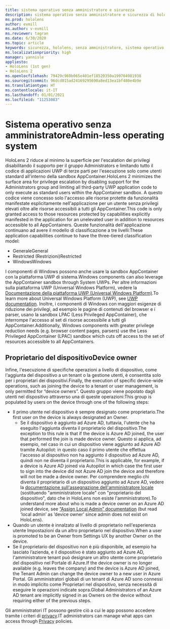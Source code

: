 ```yaml
---
title: sistema operativo senza amministratore e sicurezza
description: sistema operativo senza amministratore e sicurezza di hololens
ms.prod: hololens
author: evmill
ms.author: v-evmill
ms.reviewer: tagran
ms.date: 6/30/2020
ms.topic: article
keywords: sicurezza, hololens, senza amministratore, sistema operativo, sistema operativo senza amministratore, OS amministratore, OS senza amministratore, hololens 2, sicurezza hololens2,
ms.localizationpriority: high
manager: yannisle
appliesto:
- HoloLens (1st gen)
- HoloLens 2
ms.openlocfilehash: 79429c960b065e401ef18520350a199704981938
ms.sourcegitcommit: 96dcd015ad24169295690a8ed13ea1bf480e4b9e
ms.translationtype: HT
ms.contentlocale: it-IT
ms.lasthandoff: 01/01/2021
ms.locfileid: "11253083"
---
```

# <span data-ttu-id="a4bec-104">Sistema operativo senza amministratore</span><span class="sxs-lookup"><span data-stu-id="a4bec-104">Admin-less operating system</span></span>

<span data-ttu-id="a4bec-105">HoloLens 2 riduce al minimo la superficie per l'escalation dei privilegi disabilitando il supporto per il gruppo Administrators e limitando tutto il codice di applicazioni UWP di terze parti per l'esecuzione solo come utenti standard all'interno della sandbox AppContainer.</span><span class="sxs-lookup"><span data-stu-id="a4bec-105">HoloLens 2 minimizes the surface area for privilege escalation by disabling support for the Administrators group and limiting all third-party UWP application code to only execute as standard users within the AppContainer sandbox.</span></span> <span data-ttu-id="a4bec-106">A questo codice viene concesso solo l'accesso alle risorse protette da funzionalità manifestate esplicitamente nell'applicazione per un utente senza privilegi elevati oltre alle risorse accessibili a tutti gli AppContainer.</span><span class="sxs-lookup"><span data-stu-id="a4bec-106">This code is only granted access to those resources protected by capabilities explicitly manifested in the application for an unelevated user in addition to resources accessible to all AppContainers.</span></span>
<span data-ttu-id="a4bec-107">Queste funzionalità dell'applicazione continuano ad avere il modello di classificazione a tre livelli:</span><span class="sxs-lookup"><span data-stu-id="a4bec-107">These application capabilities continue to have the three-tiered classification model:</span></span>
  * <span data-ttu-id="a4bec-108">Generale</span><span class="sxs-lookup"><span data-stu-id="a4bec-108">General</span></span>
  * <span data-ttu-id="a4bec-109">Restricted (Restrizioni)</span><span class="sxs-lookup"><span data-stu-id="a4bec-109">Restricted</span></span>
  * <span data-ttu-id="a4bec-110">Windows</span><span class="sxs-lookup"><span data-stu-id="a4bec-110">Windows</span></span>

<span data-ttu-id="a4bec-111">I componenti di Windows possono anche usare la sandbox AppContainer con la piattaforma UWP di sistema.</span><span class="sxs-lookup"><span data-stu-id="a4bec-111">Windows components can also leverage the AppContainer sandbox through System UWPs.</span></span> <span data-ttu-id="a4bec-112">Per altre informazioni sulla piattaforma UWP (Universal Windows Platform), vedere la [Documentazione della piattaforma UWP (Universal Windows Platform)](https://docs.microsoft.com/windows/uwp/).</span><span class="sxs-lookup"><span data-stu-id="a4bec-112">To learn more about Universal Windows Platform (UWP), see [UWP documentation](https://docs.microsoft.com/windows/uwp/).</span></span> <span data-ttu-id="a4bec-113">Inoltre, i componenti di Windows con maggiori esigenze di riduzione dei privilegi, ad esempio le pagine di contenuti del browser e i parser, usano la sandbox LPAC (Less Privileged AppContainer), che interrompe l'accesso al set di risorse accessibile a tutti gli AppContainer.</span><span class="sxs-lookup"><span data-stu-id="a4bec-113">Additionally, Windows components with greater privilege reduction needs (e.g. browser content pages, parsers) use the Less Privileged AppContainer (LPAC) sandbox which cuts off access to the set of resources accessible to all AppContainers.</span></span>

## <span data-ttu-id="a4bec-114">Proprietario del dispositivo</span><span class="sxs-lookup"><span data-stu-id="a4bec-114">Device owner</span></span>

<span data-ttu-id="a4bec-115">Infine, l'esecuzione di specifiche operazioni a livello di dispositivo, come l'aggiunta del dispositivo a un tenant o la gestione utenti, è consentita solo per i proprietari dei dispositivi.</span><span class="sxs-lookup"><span data-stu-id="a4bec-115">Finally, the execution of specific device-wide operations, such as joining the device to a tenant or user management, is only permitted for “device owners”.</span></span> <span data-ttu-id="a4bec-116">Questo gruppo viene popolato dagli utenti nel dispositivo attraverso una di queste operazioni:</span><span class="sxs-lookup"><span data-stu-id="a4bec-116">This group is populated by users on the device through one of the following steps:</span></span>
  * <span data-ttu-id="a4bec-117">Il primo utente nel dispositivo è sempre designato come proprietario.</span><span class="sxs-lookup"><span data-stu-id="a4bec-117">The first user on the device is always designated an Owner.</span></span> 
    * <span data-ttu-id="a4bec-118">Se il dispositivo è aggiunto ad Azure AD, tuttavia, l'utente che ha eseguito l'aggiunta diventa il proprietario del dispositivo.</span><span class="sxs-lookup"><span data-stu-id="a4bec-118">The exception to this rule is that if the device is Azure AD joined, the user that performed the join is made device owner.</span></span> <span data-ttu-id="a4bec-119">Questo si applica, ad esempio, nel caso in cui un dispositivo viene aggiunto ad Azure AD tramite Autopilot: in questo caso il primo utente che effettua l'accesso al dispositivo non ha aggiunto il dispositivo ad Azure AD, quindi non ne diventa il proprietario.</span><span class="sxs-lookup"><span data-stu-id="a4bec-119">This is applicable, for example, if a device is Azure AD joined via Autopilot in which case the first user to sign into the device did not Azure AD join the device and therefore will not be made a device owner.</span></span> <span data-ttu-id="a4bec-120">Per comprendere meglio chi diventa il proprietario di un dispositivo aggiunto ad Azure AD, vedere la [documentazione sull'assegnazione dell'amministratore locale](https://docs.microsoft.com/azure/active-directory/devices/assign-local-admin) (sostituendo "amministratore locale" con "proprietario del dispositivo", dato che in HoloLens non esiste l'amministratore).</span><span class="sxs-lookup"><span data-stu-id="a4bec-120">To understand more about who is made a device owner on an Azure AD joined device, see [“Assign Local Admin” documentation](https://docs.microsoft.com/azure/active-directory/devices/assign-local-admin) (but read ‘local admin’ as ‘device owner’ since admin does not exist on HoloLens).</span></span>
  * <span data-ttu-id="a4bec-121">Quando un utente è innalzato al livello di proprietario nell'esperienza utente Impostazioni da un altro proprietario nel dispositivo.</span><span class="sxs-lookup"><span data-stu-id="a4bec-121">When a user is promoted to be an Owner from Settings UX by another Owner on the device.</span></span>
  * <span data-ttu-id="a4bec-122">Se il proprietario del dispositivo non è più disponibile, ad esempio ha lasciato l’azienda, e il dispositivo è stato aggiunto ad Azure AD, l'amministratore tenant può designare un altro utente come proprietario del dispositivo nel Portale di Azure.</span><span class="sxs-lookup"><span data-stu-id="a4bec-122">If the device owner is no longer available (e.g. leaves the company) and the device is Azure AD joined, the Tenant Admin can change the device owner to a new user in Azure Portal.</span></span>
<span data-ttu-id="a4bec-123">Gli amministratori globali di un tenant di Azure AD sono connessi in modo implicito come Proprietari nel dispositivo, senza necessità di eseguire le operazioni indicate sopra.</span><span class="sxs-lookup"><span data-stu-id="a4bec-123">Global Administrators of an Azure AD tenant are implicitly signed in as Owners on the device without requiring either of the previous steps.</span></span> 

<span data-ttu-id="a4bec-124">Gli amministratori IT possono gestire ciò a cui le app possono accedere tramite i criteri di [privacy](https://docs.microsoft.com/windows/client-management/mdm/policy-csp-privacy).</span><span class="sxs-lookup"><span data-stu-id="a4bec-124">IT administrators can manage what apps can access through [Privacy](https://docs.microsoft.com/windows/client-management/mdm/policy-csp-privacy) policies.</span></span> 
